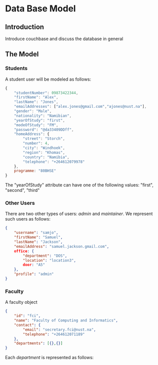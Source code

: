 # Data Base Model

## Introduction
Introduce couchbase and discuss the database in general


## The Model

### Students
A student user will be modeled as follows:
```javascript
{
    "studentNumber": 09873422344,
    "firstName": "Alex",
    "lastName": "Jones",
    "emailAddresses": ["alex.jones@gmail.com","ajones@nust.na"],
    "gender": "Male",
    "nationality": "Namibian",
    "yearOfStudy": "first",
    "modeOfStudy": "FM",
    "password": "@da33409DDff",
    "homeAddress": {
        "street": "Storch",
        "number": 4,
        "city": "Windhoek",
        "region": "Khomas",
        "country": "Namibia",
        "telephone": "+264612079978"
    },
    programme: "80BHSE"
}
```

The "yearOfStudy" attribute can have one of the following values: "first", "second", "third"

### Other Users
There are two other types of users: *admin* and *maintainer*. We represent such users as follows:
```json
{
    "username": "samjo",
    "firstName": "Samuel",
    "lastName": "Jackson",
    "emailAddress": "samuel.jackson.gmail.com",
    office: {
        "department": "DOS",
        "location": "location3",
        door: "A5"
    },
    "profile": "admin"
}
```

### Faculty
A faculty object

```json
{
    "id": "fci",
    "name": "Faculty of Computing and Informatics",
    "contact": {
        "email": "secretary.fci@nust.na",
        "telephone": "+264612071189"
    },
    "departments": [{},{}]
}
```

Each *department* is represented as follows:

```json
```
